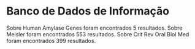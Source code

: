 # Banco de Dados de Informação

Sobre Human Amylase Genes foram encontrados 5 resultados.
Sobre Meisler foram encontrados 553 resultados.
Sobre Crit Rev Oral Biol Med foram encontrados 399 resultados.